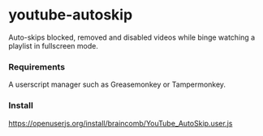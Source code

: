 # youtube-autoskip
Auto-skips blocked, removed and disabled videos while binge watching a playlist in fullscreen mode.

### Requirements
A userscript manager such as Greasemonkey or Tampermonkey.

### Install
https://openuserjs.org/install/braincomb/YouTube_AutoSkip.user.js
